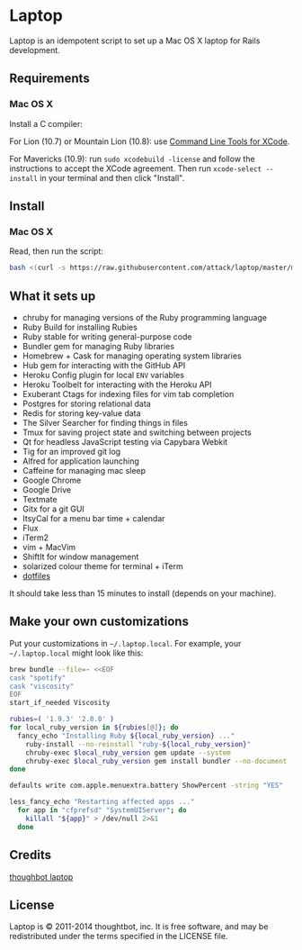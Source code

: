 # Laptop

Laptop is an idempotent script to set up a Mac OS X laptop for Rails development.

## Requirements

### Mac OS X

Install a C compiler:

For Lion (10.7) or Mountain Lion (10.8): use [Command Line Tools for
XCode](https://developer.apple.com/downloads/index.action).

For Mavericks (10.9): run `sudo xcodebuild -license` and follow the instructions
to accept the XCode agreement.  Then run `xcode-select --install` in your
terminal and then click "Install".

## Install

### Mac OS X

Read, then run the script:

```sh
bash <(curl -s https://raw.githubusercontent.com/attack/laptop/master/mac)
```

## What it sets up

* chruby for managing versions of the Ruby programming language
* Ruby Build for installing Rubies
* Ruby stable for writing general-purpose code
* Bundler gem for managing Ruby libraries
* Homebrew + Cask for managing operating system libraries
* Hub gem for interacting with the GitHub API
* Heroku Config plugin for local `ENV` variables
* Heroku Toolbelt for interacting with the Heroku API
* Exuberant Ctags for indexing files for vim tab completion
* Postgres for storing relational data
* Redis for storing key-value data
* The Silver Searcher for finding things in files
* Tmux for saving project state and switching between projects
* Qt for headless JavaScript testing via Capybara Webkit
* Tig for an improved git log
* Alfred for application launching
* Caffeine for managing mac sleep
* Google Chrome
* Google Drive
* Textmate
* Gitx for a git GUI
* ItsyCal for a menu bar time + calendar
* Flux
* iTerm2
* vim + MacVim
* ShiftIt for window management
* solarized colour theme for terminal + iTerm
* [dotfiles](https://github.com/attack/dotfiles)

It should take less than 15 minutes to install (depends on your machine).

## Make your own customizations

Put your customizations in `~/.laptop.local`. For example, your
`~/.laptop.local` might look like this:

```sh
brew bundle --file=- <<EOF
cask "spotify"
cask "viscosity"
EOF
start_if_needed Viscosity

rubies=( '1.9.3' '2.0.0' )
for local_ruby_version in ${rubies[@]}; do
  fancy_echo "Installing Ruby ${local_ruby_version} ..."
    ruby-install --no-reinstall "ruby-${local_ruby_version}"
    chruby-exec $local_ruby_version gem update --system
    chruby-exec $local_ruby_version gem install bundler --no-document --pre
done

defaults write com.apple.menuextra.battery ShowPercent -string "YES"

less_fancy_echo "Restarting affected apps ..."
  for app in "cfprefsd" "SystemUIServer"; do
    killall "${app}" > /dev/null 2>&1
  done
```

## Credits

[thoughbot laptop](https://github.com/thoughtbot/laptop)

## License

Laptop is © 2011-2014 thoughtbot, inc. It is free software, and may be
redistributed under the terms specified in the LICENSE file.

